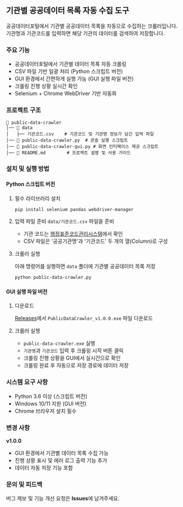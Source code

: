 ## 기관별 공공데이터 목록 자동 수집 도구

공공데이터포털에서 기관별 공공데이터 목록을 자동으로 수집하는 크롤러입니다.  
기관명과 기관코드를 입력하면 해당 기관의 데이터를 검색하여 저장합니다.

### 주요 기능

- 공공데이터포털에서 기관별 데이터 목록 자동 크롤링
- CSV 파일 기반 일괄 처리 (Python 스크립트 버전)
- GUI 환경에서 간편하게 실행 가능 (GUI 실행 파일 버전)
- 크롤링 진행 상황 실시간 확인
- Selenium + Chrome WebDriver 기반 자동화

### 프로젝트 구조

```
📁 public-data-crawler
│── 📂 data
│   ├── 기관코드.csv    # 기관코드 및 기관명 정보가 담긴 입력 파일
│── 📜 public-data-crawler.py  # 콘솔 실행 스크립트
│── 📜 public-data-crawler-gui.py # 화면 인터페이스 제공 스크립트
│── 📜 README.md        # 프로젝트 설명 및 사용 가이드
```

### 설치 및 실행 방법

#### Python 스크립트 버전

1. 필수 라이브러리 설치
    ```bash
    pip install selenium pandas webdriver-manager
    ```

2. 입력 파일 준비
`data/기관코드.csv` 파일을 준비  
    - 기관 코드는 [행정표준코드관리시스템](https://www.code.go.kr/index.do)에서 확인
    - CSV 파일은 '공공기관명'과 '기관코드' 두 개의 열(Column)로 구성

3. 크롤러 실행

    아래 명령어를 실행하면 `data` 폴더에 기관별 공공데이터 목록 저장
    ```bash
    python public-data-crawler.py
    ```

#### GUI 실행 파일 버전

1. 다운로드

    [Releases](https://github.com/sparky1543/public-data-crawler/releases/tag/v1.0.0)에서 `PublicDataCrawler_v1.0.0.exe` 파일 다운로드

2. 크롤러 실행

   - `public-data-crawler.exe` 실행  
   - `기관명`과 `기관코드` 입력 후 크롤링 시작 버튼 클릭
   - 크롤링 진행 상황을 GUI에서 실시간으로 확인
   - 크롤링 완료 후 자동으로 저장 경로에 데이터 저장

### 시스템 요구 사항

- Python 3.6 이상 (스크립트 버전)
- Windows 10/11 지원 (GUI 버전)
- Chrome 브라우저 설치 필수

### 변경 사항

**v1.0.0**
- GUI 환경에서 기관별 데이터 목록 수집 가능  
- 진행 상황 표시 및 에러 로그 출력 기능 추가  
- 데이터 자동 저장 기능 포함

### 문의 및 피드백

버그 제보 및 기능 개선 요청은 **Issues**에 남겨주세요.
